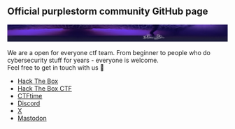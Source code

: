 ## Official purplestorm community GitHub page

<p align="center">
  <img src="images/banner.jpg">
</p>

We are a open for everyone ctf team. From beginner to people who do cybersecurity stuff for years - everyone is welcome.<br/>
Feel free to get in touch with us 🐙

* [Hack The Box](https://app.hackthebox.com/public/teams/overview/2944)<br/>
* [Hack The Box CTF](https://ctf.hackthebox.com/team/overview/5420)<br/>
* [CTFtime](https://ctftime.org/team/153013/)</br>
* [Discord](https://discord.gg/JbGr5gA3KY)<br/>
* [X](https://twitter.com/purplestormctf)<br/>
* [Mastodon](https://defcon.social/@purplestormctf)</br>

